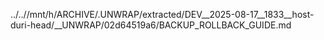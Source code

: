 ../..//mnt/h/ARCHIVE/.UNWRAP/extracted/DEV__2025-08-17__1833__host-duri-head/__UNWRAP/02d64519a6/BACKUP_ROLLBACK_GUIDE.md